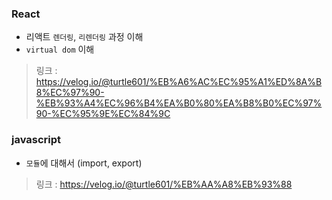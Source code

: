 ### React
- 리액트 `렌더링`, `리렌더링` 과정 이해
- `virtual dom` 이해

> 링크 : https://velog.io/@turtle601/%EB%A6%AC%EC%95%A1%ED%8A%B8%EC%97%90-%EB%93%A4%EC%96%B4%EA%B0%80%EA%B8%B0%EC%97%90-%EC%95%9E%EC%84%9C

### javascript
- `모듈`에 대해서 (import, export)

> 링크 : https://velog.io/@turtle601/%EB%AA%A8%EB%93%88

